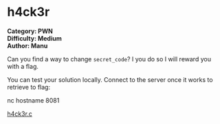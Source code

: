 # h4ck3r

**Category: PWN <br>
Difficulty: Medium <br>
Author: Manu**

Can you find a way to change `secret_code`? I you do so I will reward you with a flag.

You can test your solution locally. Connect to the server once it works to retrieve to flag:

nc hostname 8081

[h4ck3r.c](h4ck3r.c)
